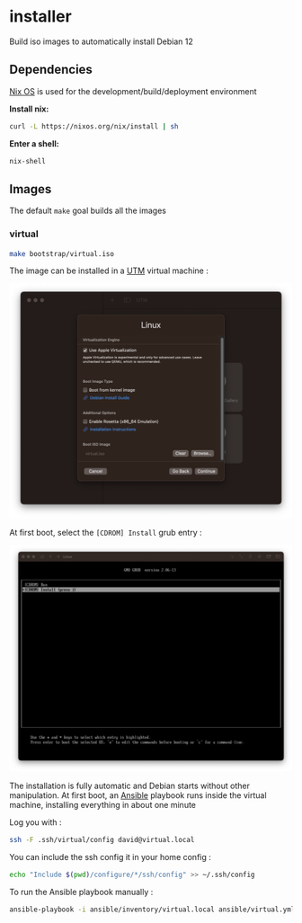 # installer

Build iso images to automatically install Debian 12

## Dependencies

[Nix OS](https://nixos.org/) is used for the development/build/deployment environment

**Install nix:**

```sh
curl -L https://nixos.org/nix/install | sh
```

**Enter a shell:**

```sh
nix-shell
```

## Images

The default `make` goal builds all the images

### virtual

```sh
make bootstrap/virtual.iso
```

The image can be installed in a [UTM](https://mac.getutm.app) virtual machine :

![utm](doc/utm.png)

At first boot, select the `[CDROM] Install` grub entry :

![grub](doc/grub.png)

The installation is fully automatic and Debian starts without other manipulation. At first boot, an [Ansible](https://docs.ansible.com) playbook runs inside the virtual machine, installing everything in about one minute

Log you with :

```sh
ssh -F .ssh/virtual/config david@virtual.local
```

You can include the ssh config it in your home config :

```sh
echo "Include $(pwd)/configure/*/ssh/config" >> ~/.ssh/config
```

To run the Ansible playbook manually :

```sh
ansible-playbook -i ansible/inventory/virtual.local ansible/virtual.yml
```
